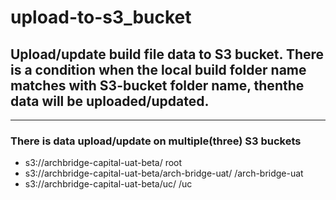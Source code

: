 # upload-to-s3_bucket

## Upload/update build file data to S3 bucket. There is a condition when the local build folder name matches with S3-bucket folder name, thenthe  data will be uploaded/updated. 
----------------------------------------------------------------------------------------------------------------------

### There is data upload/update on multiple(three) S3 buckets 

- s3://archbridge-capital-uat-beta/                          root
- s3://archbridge-capital-uat-beta/arch-bridge-uat/           /arch-bridge-uat
- s3://archbridge-capital-uat-beta/uc/                        /uc
